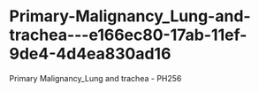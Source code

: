 # Primary-Malignancy_Lung-and-trachea---e166ec80-17ab-11ef-9de4-4d4ea830ad16
Primary Malignancy_Lung and trachea - PH256
